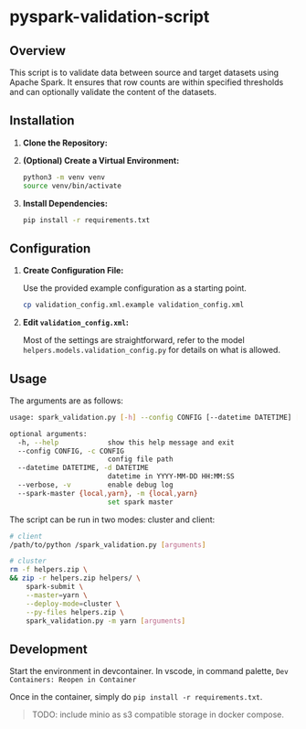 # pyspark-validation-script

## Overview

This script is to validate data between source and target datasets using Apache Spark. It ensures that row counts are within specified thresholds and can optionally validate the content of the datasets.

## Installation

1. **Clone the Repository:**

2. **(Optional) Create a Virtual Environment:**

    ```bash
    python3 -m venv venv
    source venv/bin/activate
    ```

3. **Install Dependencies:**

   ```bash
   pip install -r requirements.txt
   ```

## Configuration

1. **Create Configuration File:**

   Use the provided example configuration as a starting point.

   ```bash
   cp validation_config.xml.example validation_config.xml
   ```

2. **Edit `validation_config.xml`:**

   Most of the settings are straightforward, refer to the model `helpers.models.validation_config.py` for details on what is allowed.

## Usage

The arguments are as follows:

```bash
usage: spark_validation.py [-h] --config CONFIG [--datetime DATETIME] [--verbose] [--spark-master {local,yarn}]

optional arguments:
  -h, --help            show this help message and exit
  --config CONFIG, -c CONFIG
                        config file path
  --datetime DATETIME, -d DATETIME
                        datetime in YYYY-MM-DD HH:MM:SS
  --verbose, -v         enable debug log
  --spark-master {local,yarn}, -m {local,yarn}
                        set spark master
```

The script can be run in two modes: cluster and client:

```bash
# client 
/path/to/python /spark_validation.py [arguments]

# cluster
rm -f helpers.zip \
&& zip -r helpers.zip helpers/ \
    spark-submit \
    --master=yarn \
    --deploy-mode=cluster \
    --py-files helpers.zip \
    spark_validation.py -m yarn [arguments]
```

## Development

Start the environment in devcontainer. In vscode, in command palette, `Dev Containers: Reopen in Container`

Once in the container, simply do `pip install -r requirements.txt`.

> TODO: include minio as s3 compatible storage in docker compose.
